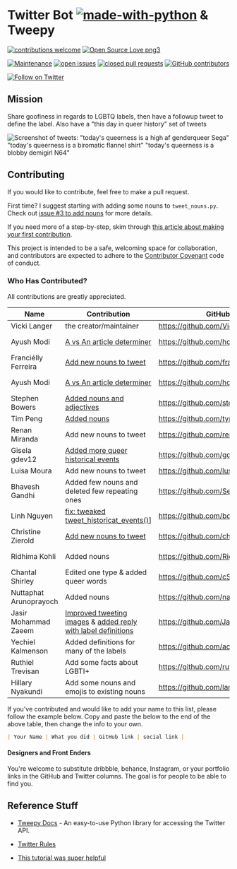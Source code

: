 # Twitter Bot [![made-with-python](https://img.shields.io/badge/Made%20with-Python-1f425f.svg)](https://www.python.org/) & Tweepy

[![contributions welcome](https://img.shields.io/badge/contributions-welcome-brightgreen.svg)](https://github.com/VickiLanger/Queer-of-the-day-bot/fork)
[![Open Source Love png3](https://badges.frapsoft.com/os/v3/open-source.png?v=103)](https://github.com/ellerbrock/open-source-badges/)

[![Maintenance](https://img.shields.io/badge/Maintained%3F-yes-green.svg)](https://GitHub.com/VickiLanger/Queer-of-the-day-bot/graphs/commit-activity)
[![open issues](https://img.shields.io/github/issues/VickiLanger/Queer-of-the-day-bot.svg)](https://github.com/VickiLanger/Queer-of-the-day-bot/issues?q=is%3Aopen+is%3Aissue)
[![closed pull requests](https://img.shields.io/github/issues-pr-closed/VickiLanger/Queer-of-the-day-bot.svg)](https://github.com/VickiLanger/Queer-of-the-day-bot/pulls?q=is%3Apr+is%3Aclosed)
[![GitHub contributors](https://img.shields.io/github/contributors/VickiLanger/Queer-of-the-day-bot.svg)](https://GitHub.com/VickiLanger/Queer-of-the-day-bot/graphs/contributors/)

[![Follow on Twitter](https://img.shields.io/twitter/follow/LGBTQotd?label=Follow&style=social)](https://twitter.com/LGBTQotd)

## Mission

Share goofiness in regards to LGBTQ labels, then have a followup tweet to define the label. Also have a "this day in queer history" set of tweets


![Screenshot of tweets: "today's queerness is a high af genderqueer Sega" "today's queerness is a biromatic flannel shirt" "today's queerness is a blobby demigirl N64"](https://repository-images.githubusercontent.com/294564715/007d7100-f804-11ea-88b4-d5cc00092fcb)

## Contributing

If you would like to contribute, feel free to make a pull request.

First time? I suggest starting with adding some nouns to `tweet_nouns.py`. Check out [issue #3 to add nouns](https://github.com/VickiLanger/Queer-of-the-day-bot/issues/3) for more details.

If you need more of a step-by-step, skim through [this article about making your first contribution](https://dev.to/vickilanger/open-up-to-open-source-contributing-5hla).

This project is intended to be a safe, welcoming space for collaboration, and contributors are expected to adhere to the [Contributor Covenant](http://contributor-covenant.org/) code of conduct.

### Who Has Contributed?

All contributions are greatly appreciated.

| Name                   | Contribution                                                                                                                                                                                  | GitHub                                | Twitter                                                  |
| ---------------------- | --------------------------------------------------------------------------------------------------------------------------------------------------------------------------------------------- | ------------------------------------- | -------------------------------------------------------- |
| Vicki Langer           | the creator/maintainer                                                                                                                                                                        | https://github.com/VickiLanger        | https://twitter.com/Vicki_Langer                         |
| Ayush Modi             | [A vs An article determiner](https://github.com/VickiLanger/Queer-of-the-day-bot/pull/9)                                                                                                      | https://github.com/hot9cups           | https://www.linkedin.com/in/ayush-modi-17012000/         |
| Franciélly Ferreira    | [Add new nouns to tweet](https://github.com/VickiLanger/Queer-of-the-day-bot/pull/10)                                                                                                         | https://github.com/franciellyferreira | https://www.linkedin.com/in/franciellyferreira/          |
| Ayush Modi             | [A vs An article determiner](https://github.com/VickiLanger/Queer-of-the-day-bot/pull/9)                                                                                                      | https://github.com/hot9cups           | https://www.linkedin.com/in/ayush-modi-17012000          |
| Stephen Bowers         | [Added nouns and adjectives](https://github.com/VickiLanger/Queer-of-the-day-bot/pull/11)                                                                                                     | https://github.com/stephenbowers      | thatstephenbowers.com                                    |
| Tim Peng               | [Added nouns](https://github.com/VickiLanger/Queer-of-the-day-bot/pull/13)                                                                                                                    | https://github.com/typg93             |                                                          |
| Renan Miranda          | Add new nouns to tweet                                                                                                                                                                        | https://github.com/renanlmiranda      | https://www.linkedin.com/in/renanlmiranda/               |
| Gisela gdev12          | [Added more queer historical events](https://github.com/VickiLanger/Queer-of-the-day-bot/pull/49)                                                                                             | https://github.com/gdev12             | https://twitter.com/giss1212                             |
| Luísa Moura            | Add new nouns to tweet                                                                                                                                                                        | https://github.com/lusmoura           | https://www.linkedin.com/in/lusmoura                     |
| Bhavesh Gandhi         | Added few nouns and deleted few repeating ones                                                                                                                                                | https://github.com/SeekerHub          |                                                          |
| Linh Nguyen            | [fix: tweaked tweet_historicat_events()](https://github.com/VickiLanger/Queer-of-the-day-bot/pull/47)]                                                                                        | https://github.com/bobsany16          | linhnguyen.dev                                           |
| Christine Zierold      | [Add new nouns to tweet](https://github.com/VickiLanger/Queer-of-the-day-bot/pull/64)                                                                                                         | https://github.com/chriszie           | https://www.linkedin.com/in/chriszie/                    |
| Ridhima Kohli          | Added nouns                                                                                                                                                                                   | https://github.com/RidhimaKohli       | https://www.linkedin.com/in/ridhima-kohli-127642190      |
| Chantal Shirley        | Edited one type & added queer words                                                                                                                                                           | https://github.com/cShirley14         | https://www.linkedin.com/in/chantal-shirley-dartmouth14/ |
| Nuttaphat Arunoprayoch | Added nouns                                                                                                                                                                                   | https://github.com/nat236919          | https://twitter.com/nat236919                            |
| Jasir Mohammad Zaeem   | [Improved tweeting images](https://github.com/VickiLanger/LGBTQ-of-the-day-bot/pull/100) & [added reply with label definitions](https://github.com/VickiLanger/LGBTQ-of-the-day-bot/pull/101) | https://github.com/JasirZaeem         | https://zaeem.dev                                        |
| Yechiel Kalmenson      | Added definitions for many of the labels                                                                                                                                                      | https://github.com/achasveachas       | [@YechielK](https://twitter.com/yechielk)                |
| Ruthiel Trevisan       | Add some facts about LGBTI+                                                                                                                                                                   | https://github.com/ruthiel            | https://twitter.com/tofucru                              |
| Hillary Nyakundi       | Add some nouns and emojis to existing nouns                                                                                                                                                   | https://github.com/larymak            | https://twitter.com/larymak1                             |

If you've contributed and would like to add your name to this list, please follow the example below. Copy and paste the below to the end of the above table, then change the info to your own.

```markdown
| Your Name | What you did | GitHub link | social link |
```

#### Designers and Front Enders

You're welcome to substitute dribbble, behance, Instagram, or your portfolio links in the GitHub and Twitter columns. The goal is for people to be able to find you.

## Reference Stuff

- [Tweepy Docs](http://www.tweepy.org/) - An easy-to-use Python library for accessing the Twitter API.

- [Twitter Rules](https://support.twitter.com/articles/76915)

- [This tutorial was super helpful](https://dev.to/emcain/how-to-set-up-a-twitter-bot-with-python-and-heroku-1n39)
